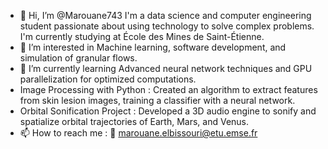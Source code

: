 - 👋 Hi, I’m @Marouane743
  I'm a data science and computer engineering student passionate about using technology to solve complex problems. I'm currently studying at École des Mines de Saint-Étienne.
- 👀 I’m interested in  Machine learning, software development, and simulation of granular flows.
- 🌱 I’m currently learning Advanced neural network techniques and GPU parallelization for optimized computations.
- Image Processing with Python :
Created an algorithm to extract features from skin lesion images, training a classifier with a neural network.
- Orbital Sonification Project : 
Developed a 3D audio engine to sonify and spatialize orbital trajectories of Earth, Mars, and Venus.
- 📫 How to reach me : 📧 marouane.elbissouri@etu.emse.fr
<!---
Marouane743/Marouane743 is a ✨ special ✨ repository because its `README.md` (this file) appears on your GitHub profile.
You can click the Preview link to take a look at your changes.
--->
